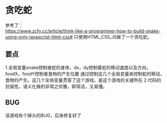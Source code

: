 # 贪吃蛇
参考了：   
https://www.zcfy.cc/article/think-like-a-programmer-how-to-build-snake-using-only-javascript-html-css#
只使用HTML,CSS,JS做了一个贪吃蛇。

## 要点
 1.全局变量snake控制者蛇的身体，dx，dy控制着蛇的移动速度以及方向，foodX，foodY控制者食物的产生位置
 通过控制这几个全局变量来控制蛇的移动，食物的产生。这几个全局变量贯穿了这个游戏，是这个游戏的关键所在
 2.代码的封装性，语义化做的非常之优雅，即简洁，又易懂。

## BUG
 该游戏有个掉头的BUG，后来修复好了